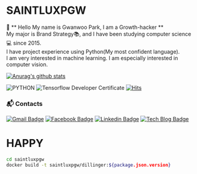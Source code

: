 # SAINTLUXPGW

👋 ** Hello My name is Gwanwoo Park, I am a Growth-hacker **   
My major is Brand Strategy📚, and I have been studying computer science💻 since 2015.   
I have project experience using Python(My most confident language).   
I am very interested in machine learning. I am especially interested in computer vision.   


[![Anurag's github stats](https://github-readme-stats.vercel.app/api?username=saintluxpgw)](https://github.com/saintluxpgw/github-readme-stats)

![PYTHON](https://img.shields.io/badge/PYTHON-%E2%98%85%E2%98%85%E2%98%85%E2%98%85%E2%98%86-0696D7?style=plastic&logo=Python&logoColor=white) ![Tensorflow Developer Certificate](https://img.shields.io/badge/Tensorflow%20Developer%20Certificate-FF6F00?logo=tensorflow&logoColor=white)
[![Hits](https://hits.seeyoufarm.com/api/count/incr/badge.svg?url=https%3A%2F%2Fgithub.com%2Fsaintluxpgw&count_bg=%23FFBC00&title_bg=%23555555&icon=&icon_color=%23E7E7E7&title=hits&edge_flat=false)](https://hits.seeyoufarm.com)


### :mailbox_with_mail: Contacts
[![Gmail Badge](https://img.shields.io/badge/Gmail-d14836?style=flat-square&logo=Gmail&logoColor=white&link=mailto:saintluxpgw@gmail.com)](mailto:saintluxpgw@gmail.com) [![Facebook Badge](https://img.shields.io/badge/facebook-1877f2?style=flat-square&logo=facebook&logoColor=white&link=https://www.facebook.com/gwanwooparkk)](https://www.facebook.com/gwanwooparkk) [![Linkedin Badge](https://img.shields.io/badge/-LinkedIn-blue?style=flat-square&logo=Linkedin&logoColor=white&link=https://www.linkedin.com/in/saintluxpgw)](https://www.linkedin.com/in/saintluxpgw) [![Tech Blog Badge](http://img.shields.io/badge/-Tech%20blog-black?style=flat-square&logo=github&link=https://search.naver.com/search.naver?where=nexearch&sm=tab_etc&mra=bjky&pkid=1&os=16983242&query=%EB%B0%95%EA%B4%80%EC%9A%B0)](https://search.naver.com/search.naver?where=nexearch&sm=tab_etc&mra=bjky&pkid=1&os=16983242&query=%EB%B0%95%EA%B4%80%EC%9A%B0)



# HAPPY
```sh
cd saintluxpgw
docker build -t saintluxpgw/dillinger:${package.json.version}
```

